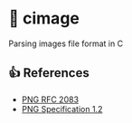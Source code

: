 # 🪭 cimage

Parsing images file format in C

## 👍 References

- [PNG RFC 2083](https://datatracker.ietf.org/doc/html/rfc2083)
- [PNG Specification 1.2](http://www.libpng.org/pub/png/spec/1.2/png-1.2-pdg.html)